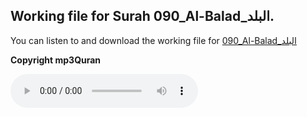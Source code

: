 
## Working file for Surah 090_Al-Balad_البلد.

You can listen to and download the working file for [090_Al-Balad_البلد](https://server9.mp3quran.net/huthifi_qalon/090.mp3)

**Copyright mp3Quran**

<audio controls src="https://server9.mp3quran.net/huthifi_qalon/090.mp3"></audio>
